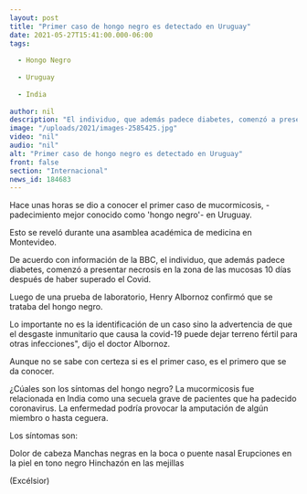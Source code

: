 ```yaml
---
layout: post
title: "Primer caso de hongo negro es detectado en Uruguay"
date: 2021-05-27T15:41:00.000-06:00
tags:
  
  - Hongo Negro
  
  - Uruguay
  
  - India
  
author: nil
description: "El individuo, que además padece diabetes, comenzó a presentar necrosis en la zona de las mucosas 10 días después de haber superado el Covid"
image: "/uploads/2021/images-2585425.jpg"
video: "nil"
audio: "nil"
alt: "Primer caso de hongo negro es detectado en Uruguay"
front: false
section: "Internacional"
news_id: 184683
---
```


Hace unas horas se dio a conocer el primer caso de mucormicosis, -padecimiento mejor conocido como 'hongo negro'-  en Uruguay. 

Esto se reveló durante una asamblea académica de medicina en Montevideo.

De acuerdo con información de la BBC,  el individuo, que además padece diabetes, comenzó a presentar necrosis en la zona de las mucosas 10 días después de haber superado el Covid.

Luego de una prueba de laboratorio, Henry Albornoz confirmó que se trataba del hongo negro.

Lo importante no es la identificación de un caso sino la advertencia de que el desgaste inmunitario que causa la covid-19 puede dejar terreno fértil para otras infecciones", dijo el doctor Albornoz.

Aunque no se sabe con certeza si es el primer caso, es el primero que se da conocer. 

¿Cúales son los síntomas del hongo negro?
La mucormicosis fue relacionada en India como una secuela grave de pacientes que ha padecido coronavirus. La enfermedad podría provocar la amputación de algún miembro o hasta ceguera.

Los síntomas son: 

Dolor de cabeza
Manchas negras en la boca o puente nasal
Erupciones en la piel en tono negro
Hinchazón en las mejillas

(Excélsior)